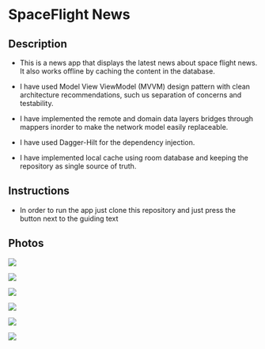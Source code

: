 # SpaceFlight News

## Description 

- This is a news app that displays the latest news about space flight news. It also works offline 
  by caching the content in the database. 
  
- I have used Model View ViewModel (MVVM) design pattern with clean architecture recommendations, 
  such us separation of concerns and testability.
  
- I have implemented the remote and domain data layers bridges through mappers inorder to make the 
  network model easily replaceable.
  
- I have used Dagger-Hilt for the dependency injection.

- I have implemented local cache using room database and keeping the repository as single source 
  of truth.
  

## Instructions
- In order to run the app just clone this repository and just press the button next to the guiding 
  text
  

## Photos

![](Screenshots/SpaceflightNews.jpg)

![](Screenshots/SpaceflightNews2.jpg)

![](Screenshots/SpaceflightNews3.jpg)

![](Screenshots/SpaceflightNews4.jpg)

![](Screenshots/SpaceflightNews5.jpg)

![](Screenshots/SpaceflightNews6.jpg)
